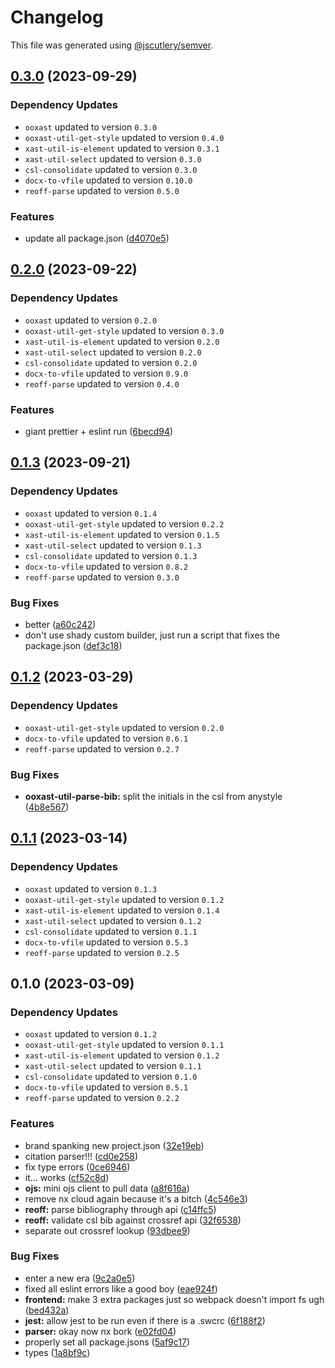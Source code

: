 # Changelog

This file was generated using [@jscutlery/semver](https://github.com/jscutlery/semver).

## [0.3.0](https://github.com/TrialAndErrorOrg/parsers/compare/ooxast-util-parse-bib-0.2.0...ooxast-util-parse-bib-0.3.0) (2023-09-29)

### Dependency Updates

* `ooxast` updated to version `0.3.0`
* `ooxast-util-get-style` updated to version `0.4.0`
* `xast-util-is-element` updated to version `0.3.1`
* `xast-util-select` updated to version `0.3.0`
* `csl-consolidate` updated to version `0.3.0`
* `docx-to-vfile` updated to version `0.10.0`
* `reoff-parse` updated to version `0.5.0`

### Features

* update all package.json ([d4070e5](https://github.com/TrialAndErrorOrg/parsers/commit/d4070e53ab3389db11fed978f3f74bcfe6808f5e))

## [0.2.0](https://github.com/TrialAndErrorOrg/parsers/compare/ooxast-util-parse-bib-0.1.3...ooxast-util-parse-bib-0.2.0) (2023-09-22)

### Dependency Updates

* `ooxast` updated to version `0.2.0`
* `ooxast-util-get-style` updated to version `0.3.0`
* `xast-util-is-element` updated to version `0.2.0`
* `xast-util-select` updated to version `0.2.0`
* `csl-consolidate` updated to version `0.2.0`
* `docx-to-vfile` updated to version `0.9.0`
* `reoff-parse` updated to version `0.4.0`

### Features

* giant prettier + eslint run ([6becd94](https://github.com/TrialAndErrorOrg/parsers/commit/6becd9492006b9a7f7f91b60db440bb31d9140c8))

## [0.1.3](https://github.com/TrialAndErrorOrg/parsers/compare/ooxast-util-parse-bib-0.1.2...ooxast-util-parse-bib-0.1.3) (2023-09-21)

### Dependency Updates

- `ooxast` updated to version `0.1.4`
- `ooxast-util-get-style` updated to version `0.2.2`
- `xast-util-is-element` updated to version `0.1.5`
- `xast-util-select` updated to version `0.1.3`
- `csl-consolidate` updated to version `0.1.3`
- `docx-to-vfile` updated to version `0.8.2`
- `reoff-parse` updated to version `0.3.0`

### Bug Fixes

- better ([a60c242](https://github.com/TrialAndErrorOrg/parsers/commit/a60c242eae08664e8c1f8976d27ac6d294d2becf))
- don't use shady custom builder, just run a script that fixes the package.json ([def3c18](https://github.com/TrialAndErrorOrg/parsers/commit/def3c1844ae0a0d547de2b0a01689a302b58ab61))

## [0.1.2](https://github.com/TrialAndErrorOrg/parsers/compare/ooxast-util-parse-bib-0.1.1...ooxast-util-parse-bib-0.1.2) (2023-03-29)

### Dependency Updates

- `ooxast-util-get-style` updated to version `0.2.0`
- `docx-to-vfile` updated to version `0.6.1`
- `reoff-parse` updated to version `0.2.7`

### Bug Fixes

- **ooxast-util-parse-bib:** split the initials in the csl from anystyle ([4b8e567](https://github.com/TrialAndErrorOrg/parsers/commit/4b8e5673a7ca43022206b2562762f4c8c8f285bd))

## [0.1.1](https://github.com/TrialAndErrorOrg/parsers/compare/ooxast-util-parse-bib-0.1.0...ooxast-util-parse-bib-0.1.1) (2023-03-14)

### Dependency Updates

- `ooxast` updated to version `0.1.3`
- `ooxast-util-get-style` updated to version `0.1.2`
- `xast-util-is-element` updated to version `0.1.4`
- `xast-util-select` updated to version `0.1.2`
- `csl-consolidate` updated to version `0.1.1`
- `docx-to-vfile` updated to version `0.5.3`
- `reoff-parse` updated to version `0.2.5`

## 0.1.0 (2023-03-09)

### Dependency Updates

- `ooxast` updated to version `0.1.2`
- `ooxast-util-get-style` updated to version `0.1.1`
- `xast-util-is-element` updated to version `0.1.2`
- `xast-util-select` updated to version `0.1.1`
- `csl-consolidate` updated to version `0.1.0`
- `docx-to-vfile` updated to version `0.5.1`
- `reoff-parse` updated to version `0.2.2`

### Features

- brand spanking new project.json ([32e19eb](https://github.com/TrialAndErrorOrg/parsers/commit/32e19ebf3f71c80336f637297d8f4db274d098bf))
- citation parser!!! ([cd0e258](https://github.com/TrialAndErrorOrg/parsers/commit/cd0e2586e3d180ccaa30c694a2dbc064a7f8466b))
- fix type errors ([0ce6946](https://github.com/TrialAndErrorOrg/parsers/commit/0ce6946f228d735dfea5177a941fa23dca474405))
- it... works ([cf52c8d](https://github.com/TrialAndErrorOrg/parsers/commit/cf52c8d4e0e45a1364ad7be39ca535593835c3ff))
- **ojs:** mini ojs client to pull data ([a8f616a](https://github.com/TrialAndErrorOrg/parsers/commit/a8f616a7cc83d8b5a1125f7c7244bfb55c4b8f32))
- remove nx cloud again because it's a bitch ([4c546e3](https://github.com/TrialAndErrorOrg/parsers/commit/4c546e3a77a3618fb64665f6318eb567e440c309))
- **reoff:** parse bibliography through api ([c14ffc5](https://github.com/TrialAndErrorOrg/parsers/commit/c14ffc579f7e9b52b8d72697cd8560920387671e))
- **reoff:** validate csl bib against crossref api ([32f6538](https://github.com/TrialAndErrorOrg/parsers/commit/32f6538e745dac563c0d4c5ed9fd77c0e03af6d5))
- separate out crossref lookup ([93dbee9](https://github.com/TrialAndErrorOrg/parsers/commit/93dbee92b8bb238cc1e0231392ad30440e6dabe5))

### Bug Fixes

- enter a new era ([9c2a0e5](https://github.com/TrialAndErrorOrg/parsers/commit/9c2a0e505472c43d384f3cc78543ad90877b7c3d))
- fixed all eslint errors like a good boy ([eae924f](https://github.com/TrialAndErrorOrg/parsers/commit/eae924fdc4e9741cc455696daf63754eb5a2481b))
- **frontend:** make 3 extra packages just so webpack doesn't import fs ugh ([bed432a](https://github.com/TrialAndErrorOrg/parsers/commit/bed432acf70a7950d981fff2a5bce4a98a4440ff))
- **jest:** allow jest to be run even if there is a .swcrc ([6f188f2](https://github.com/TrialAndErrorOrg/parsers/commit/6f188f2a06922ee00d9367b29e666894e48c6c1e))
- **parser:** okay now nx bork ([e02fd04](https://github.com/TrialAndErrorOrg/parsers/commit/e02fd0412196e36a7e8f39a4e5cb3664ce2f3305))
- properly set all package.jsons ([5af9c17](https://github.com/TrialAndErrorOrg/parsers/commit/5af9c177be9910511844c481ca59cfcc7bd9b0f6))
- types ([1a8bf9c](https://github.com/TrialAndErrorOrg/parsers/commit/1a8bf9c26bcc283c3a9d443e94e238881b9e2336))
